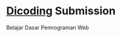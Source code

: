 # <a href="https://www.dicoding.com/academies/123">Dicoding</a> Submission 
Belajar Dasar Pemrograman Web


